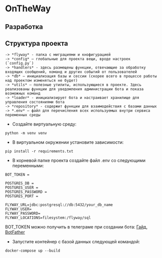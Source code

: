 # OnTheWay

## Разработка

## Структура проекта

```
-> *flyway* - папка с миграциями и кнофигурацией
-> *config* — глобальные для проекта вещи, вроде настроек (`config.py`)
-> *handlers* - здесь размещены функции, отвечающие за обработку входящих сообщений, команд и других событий от пользователей
-> *db* — инициализация базы и сессии (скорее всего в процессе работы над проектом изменяться не будет)
-> *utils* — полезные утилиты, использующиеся в проекте. Здесь реализованы функции для уведомления администрации бота и показа возможных команд
-> *loader* - инициализирует бота и настраивает хранилище для управления состояниями бота
-> *repository* - содержит функции для взаимодействия с базами данных
-> *.env* — файл для перечисления всех используемых внутри сервиса переменных среды
```

* Создайте виртуальную среду:
~~~console
python -m venv venv
~~~

* В виртуальном окружении установите зависимости:
~~~console
pip install -r requirements.txt
~~~

* В корневой папке проекта создайте файл .env со следующими переменными:
~~~console
BOT_TOKEN = 

POSTGRES_DB = 
POSTGRES_USER = 
POSTGRES_PASSWORD = 
POSTGRES_PORT = 

FLYWAY_URL=jdbc:postgresql://db:5432/your_db_name
FLYWAY_USER=
FLYWAY_PASSWORD=
FLYWAY_LOCATIONS=filesystem:/flyway/sql

~~~
BOT_TOKEN можно получить в телеграме при создании бота: [Гайд](https://learn.microsoft.com/en-us/azure/bot-service/bot-service-channel-connect-telegram?view=azure-bot-service-4.0), [BotFather](https://t.me/BotFather)
* Запустите контейнер с базой данных следующей командой:
~~~console
docker-compose up --build
~~~
